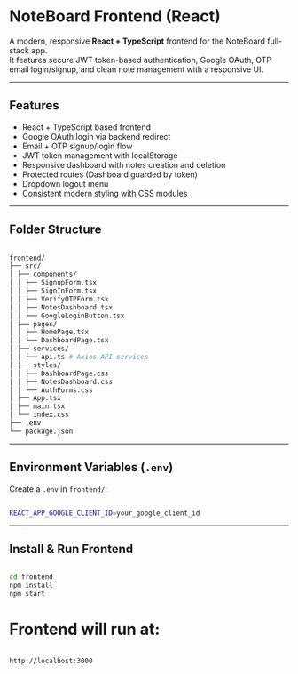 # NoteBoard Frontend (React)

A modern, responsive **React + TypeScript** frontend for the NoteBoard full-stack app.  
It features secure JWT token-based authentication, Google OAuth, OTP email login/signup, and clean note management with a responsive UI.

---

## Features

- React + TypeScript based frontend
- Google OAuth login via backend redirect
- Email + OTP signup/login flow
- JWT token management with localStorage
- Responsive dashboard with notes creation and deletion
- Protected routes (Dashboard guarded by token)
- Dropdown logout menu
- Consistent modern styling with CSS modules

---

## Folder Structure
```bash

frontend/
├── src/
│ ├── components/
│ │ ├── SignupForm.tsx
│ │ ├── SignInForm.tsx
│ │ ├── VerifyOTPForm.tsx
│ │ ├── NotesDashboard.tsx
│ │ └── GoogleLoginButton.tsx
│ ├── pages/
│ │ ├── HomePage.tsx
│ │ └── DashboardPage.tsx
│ ├── services/
│ │ └── api.ts # Axios API services
│ ├── styles/
│ │ ├── DashboardPage.css
│ │ ├── NotesDashboard.css
│ │ └── AuthForms.css
│ ├── App.tsx
│ ├── main.tsx
│ └── index.css
├── .env
└── package.json

```

---

## Environment Variables (`.env`)

Create a `.env` in `frontend/`:

```bash

REACT_APP_GOOGLE_CLIENT_ID=your_google_client_id

```

---

## Install & Run Frontend

```bash

cd frontend
npm install
npm start

```

# Frontend will run at:

```bash

http://localhost:3000

```